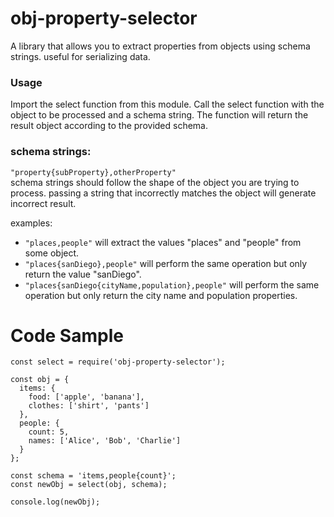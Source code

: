 # obj-property-selector
A library that allows you to extract properties from objects using schema strings.
useful for serializing data.

### Usage
Import the select function from this module.
Call the select function with the object to be processed and a schema string.
The function will return the result object according to the provided schema.

### schema strings: 
```"property{subProperty},otherProperty"```
<br/>schema strings should follow the shape of the object you are trying to process. 
passing a string that incorrectly matches the object will generate incorrect result. 

examples:
- `"places,people"` will extract the values "places" and "people" from some object.
- `"places{sanDiego},people"` will perform the same operation but only return the value "sanDiego".
- `"places{sanDiego{cityName,population},people"` will perform the same operation but only return the city name and population properties.

# Code Sample
```
const select = require('obj-property-selector');

const obj = {
  items: {
    food: ['apple', 'banana'],
    clothes: ['shirt', 'pants']
  },
  people: {
    count: 5,
    names: ['Alice', 'Bob', 'Charlie']
  }
};

const schema = 'items,people{count}';
const newObj = select(obj, schema);

console.log(newObj);
